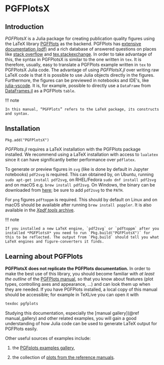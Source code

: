 # PGFPlotsX

## Introduction

*PGFPlotsX* is a Julia package for creating publication quality figures using the LaTeX library [PGFPlots](http://pgfplots.sourceforge.net/) as the backend. PGFPlots has [extensive documentation (pdf)](http://pgfplots.sourceforge.net/pgfplots.pdf) and a rich database of answered questions on places like [stack overflow](https://stackoverflow.com/questions/tagged/pgf) and [tex.stackexchange](https://tex.stackexchange.com/questions/tagged/pgfplots). In order to take advantage of this, the syntax in PGFPlotsX is similar to the one written in `tex`. It is therefore, usually, easy to translate a PGFPlots example written in `tex` to PGFPlotsX Julia code. The advantage of using *PGFPlotsX.jl* over writing raw LaTeX code is that it is possible to use Julia objects directly in the figures. Furthermore, the figures can be previewed in notebooks and IDE's, like [julia-vscode](https://github.com/JuliaEditorSupport/julia-vscode). It is, for example, possible to directly use a `DataFrame` from [DataFrames.jl](https://github.com/JuliaData/DataFrames.jl) as a PGFPlots `table`.

!!! note

    In this manual, “PGFPlots” refers to the LaTeX package, its constructs and syntax.

## Installation

```julia-repl
Pkg.add("PGFPlotsX")
```

*PGFPlots.jl* requires a LaTeX installation with the PGFPlots package installed. We recommend using a LaTeX installation with access to `lualatex` since it can have significantly better performance over `pdflatex`.

To generate or preview figures in `svg` (like is done by default in Jupyter notebooks) `pdf2svg` is required. This can obtained by, on Ubuntu, running `sudo apt-get install pdf2svg`, on RHEL/Fedora `sudo dnf install pdf2svg` and on macOS e.g. `brew install pdf2svg`. On Windows, the binary can be downloaded from [here](http://www.cityinthesky.co.uk/opensource/pdf2svg/); be sure to add `pdf2svg` to the `PATH`.

For `png` figures `pdftoppm` is required. This should by default on Linux and on macOS should be available after running `brew install poppler`. It is also available in the [*Xpdf tools* archive](http://www.xpdfreader.com/download.html).

!!! note

    If you installed a new LaTeX engine, `pdf2svg` or `pdftoppm` after you installed *PGFPlotsX* you need to run `Pkg.build("PGFPlotsX")` for this to be reflected. The output from `Pkg.build` should tell you what LaTeX engines and figure-converters it finds.

## Learning about PGFPlots

**PGFPlotsX does not replicate the PGFPlots documentation.** In order to make the best use of this library, you should become familiar with *at least the outline* of the [PGFPlots manual](http://pgfplots.sourceforge.net/pgfplots.pdf), so that you know about features (plot types, controlling axes and appearance, …) and can look them up when they are needed. If you have PGFPlots installed, a local copy of this manual should be accessible; for example in TeXLive you can open it with

```sh
texdoc pgfplots
```

Studying this documentation, especially the [manual gallery](@ref manual_gallery) and other related examples, you will gain a good understanding of how Julia code can be used to generate LaTeX output for PGFPlots easily.

Other useful sources of examples include:

1. the [PGFplots examples gallery](http://www.pgfplots.net/),

2. the collection of [plots from the reference manuals](http://pgfplots.sourceforge.net/gallery.html).
